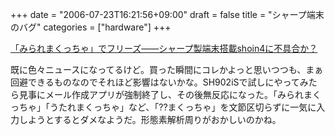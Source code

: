 +++
date = "2006-07-23T16:21:56+09:00"
draft = false
title = "シャープ端末のバグ"
categories = ["hardware"]
+++

<a href="http://plusdblog.itmedia.co.jp/hiro/2006/07/shoin4_8e8c.html">「みられまくっちゃ」でフリーズ――シャープ製端末搭載shoin4に不具合か？</a>

既に色々ニュースになってるけど。買った瞬間にコレかよっと思いつつも、まぁ回避できるものなのでそれほど影響はないかな。SH902iSで試しにやってみたら見事にメール作成アプリが強制終了し、その後無反応になった。「みられまくっちゃ」「うたれまくっちゃ」など、「??まくっちゃ」を文節区切らずに一気に入力しようとするとダメなようだ。形態素解析周りがおかしいのかね。
